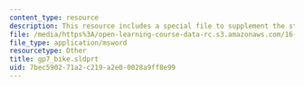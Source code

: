 ```yaml
---
content_type: resource
description: This resource includes a special file to supplement the student work.
file: /media/https%3A/open-learning-course-data-rc.s3.amazonaws.com/16-810-engineering-design-and-rapid-prototyping-january-iap-2005/7bec590271a2c219a2e00028a9ff8e99_gp7_bike.sldprt
file_type: application/msword
resourcetype: Other
title: gp7_bike.sldprt
uid: 7bec5902-71a2-c219-a2e0-0028a9ff8e99
---
```


